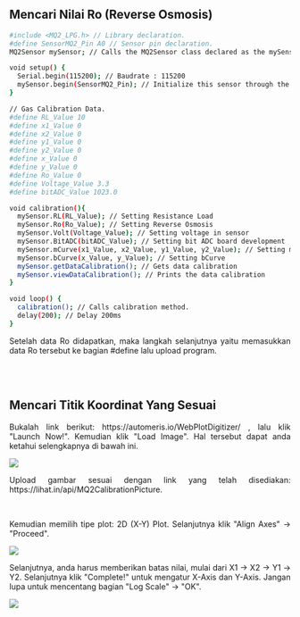 ## Mencari Nilai Ro (Reverse Osmosis)

```sh
#include <MQ2_LPG.h> // Library declaration.
#define SensorMQ2_Pin A0 // Sensor pin declaration.
MQ2Sensor mySensor; // Calls the MQ2Sensor class declared as the mySensor object.

void setup() {
  Serial.begin(115200); // Baudrate : 115200
  mySensor.begin(SensorMQ2_Pin); // Initialize this sensor through the begin method. It is accessed from the mySensor object. MQ2 Sensor Pin used: A0.
}

// Gas Calibration Data.
#define RL_Value 10
#define x1_Value 0
#define x2_Value 0
#define y1_Value 0
#define y2_Value 0
#define x_Value 0
#define y_Value 0
#define Ro_Value 0
#define Voltage_Value 3.3
#define bitADC_Value 1023.0

void calibration(){
  mySensor.RL(RL_Value); // Setting Resistance Load
  mySensor.Ro(Ro_Value); // Setting Reverse Osmosis
  mySensor.Volt(Voltage_Value); // Setting voltage in sensor
  mySensor.BitADC(bitADC_Value); // Setting bit ADC board development
  mySensor.mCurve(x1_Value, x2_Value, y1_Value, y2_Value); // Setting mCurve
  mySensor.bCurve(x_Value, y_Value); // Setting bCurve
  mySensor.getDataCalibration(); // Gets data calibration
  mySensor.viewDataCalibration(); // Prints the data calibration
}

void loop() {
  calibration(); // Calls calibration method.
  delay(200); // Delay 200ms
}
```

<p align="justify">Setelah data Ro didapatkan, maka langkah selanjutnya yaitu memasukkan data Ro tersebut ke bagian #define lalu upload program.</p>

<br/><br/>

## Mencari Titik Koordinat Yang Sesuai

<p align="justify">Bukalah link berikut: https://automeris.io/WebPlotDigitizer/ , lalu klik "Launch Now!". Kemudian klik "Load Image". Hal tersebut dapat anda ketahui selengkapnya di bawah ini.</p>
<img src="https://user-images.githubusercontent.com/54527592/230691437-6e734c51-a1a1-499b-ab66-c18921d6f26b.jpg"/>
<p align="justify">Upload gambar sesuai dengan link yang telah disediakan: https://lihat.in/api/MQ2CalibrationPicture.</p><br/>
<p align="justify">Kemudian memilih tipe plot: 2D (X-Y) Plot. Selanjutnya klik "Align Axes" → "Proceed".</p>
<img src="https://user-images.githubusercontent.com/54527592/230691665-0cfe7167-42a9-4b24-8cde-1571c080a7e2.jpg"/><br/>
<p align="justify">Selanjutnya, anda harus memberikan batas nilai, mulai dari X1 → X2 → Y1 → Y2. Selanjutnya klik "Complete!" untuk mengatur X-Axis dan Y-Axis. Jangan lupa untuk mencentang bagian "Log Scale" → "OK".</p>
<img src="https://user-images.githubusercontent.com/54527592/230692139-07392ab0-8119-4a60-ba9e-daa5cfeb4a01.jpg"/><br/>
